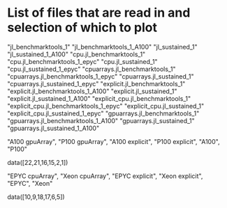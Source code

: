 # List of files that are read in and selection of which to plot

"jl_benchmarktools_1"
"jl_benchmarktools_1_A100"
"jl_sustained_1"
"jl_sustained_1_A100"
"cpu.jl_benchmarktools_1"
"cpu.jl_benchmarktools_1_epyc"
"cpu.jl_sustained_1"
"cpu.jl_sustained_1_epyc"
"cpuarrays.jl_benchmarktools_1"
"cpuarrays.jl_benchmarktools_1_epyc"
"cpuarrays.jl_sustained_1"
"cpuarrays.jl_sustained_1_epyc"
"explicit.jl_benchmarktools_1"
"explicit.jl_benchmarktools_1_A100"
"explicit.jl_sustained_1"
"explicit.jl_sustained_1_A100"
"explicit_cpu.jl_benchmarktools_1"
"explicit_cpu.jl_benchmarktools_1_epyc"
"explicit_cpu.jl_sustained_1"
"explicit_cpu.jl_sustained_1_epyc"
"gpuarrays.jl_benchmarktools_1"
"gpuarrays.jl_benchmarktools_1_A100"
"gpuarrays.jl_sustained_1"
"gpuarrays.jl_sustained_1_A100"

"A100 gpuArray", "P100 gpuArray", "A100 explicit", "P100 explicit", "A100", "P100"

data([22,21,16,15,2,1])

"EPYC cpuArray", "Xeon cpuArray", "EPYC explicit", "Xeon explicit", "EPYC", "Xeon"

data([10,9,18,17,6,5])
